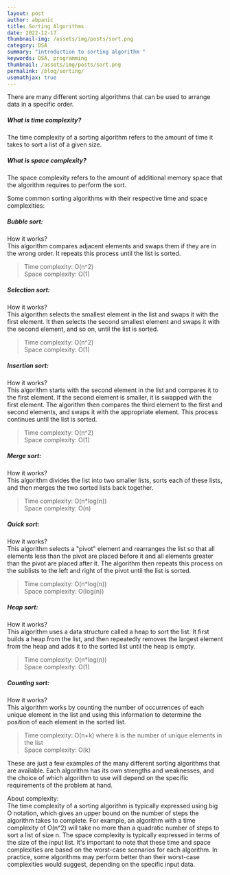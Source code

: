 ```yaml
---
layout: post
author: abpanic
title: Sorting Algorithms
date: 2022-12-17
thumbnail-img: /assets/img/posts/sort.png
category: DSA
summary: "introduction to sorting algorithm "
keywords: DSA, programming
thumbnail: /assets/img/posts/sort.png
permalink: /blog/sorting/
usemathjax: true
---
```

There are many different sorting algorithms that can be used to arrange data in a specific order.

##### What is time complexity?

The time complexity of a sorting algorithm refers to the amount of time it takes to sort a list of a given size.

##### What is space complexity?

The space complexity refers to the amount of additional memory space that the algorithm requires to perform the sort.

Some common sorting algorithms with their respective time and space complexities:

##### Bubble sort:

How it works?\
This algorithm compares adjacent elements and swaps them if they are in the wrong order.
It repeats this process until the list is sorted.

> Time complexity: O(n^2)\
> Space complexity: O(1)

##### Selection sort:

How it works?\
This algorithm selects the smallest element in the list and swaps it with the first element.
It then selects the second smallest element and swaps it with the second element, and so on, until the list is sorted.

> Time complexity: O(n^2)\
> Space complexity: O(1)

##### Insertion sort:

How it works?\
This algorithm starts with the second element in the list and compares it to the first element.
If the second element is smaller, it is swapped with the first element. The algorithm then compares the third element to the first and second elements, and swaps it with the appropriate element. This process continues until the list is sorted.

> Time complexity: O(n^2)\
> Space complexity: O(1)

##### Merge sort:

How it works?\
This algorithm divides the list into two smaller lists, sorts each of these lists, and then merges the two sorted lists back together.

> Time complexity: O(n*log(n))\
> Space complexity: O(n)

##### Quick sort:

How it works?\
This algorithm selects a "pivot" element and rearranges the list so that all elements less than the pivot are placed before it and all elements greater than the pivot are placed after it.
The algorithm then repeats this process on the sublists to the left and right of the pivot until the list is sorted.

> Time complexity: O(n*log(n))\
> Space complexity: O(log(n))

##### Heap sort:

How it works?\
This algorithm uses a data structure called a heap to sort the list.
It first builds a heap from the list, and then repeatedly removes the largest element from the heap and adds it to the sorted list until the heap is empty.

> Time complexity: O(n*log(n))\
> Space complexity: O(1)

##### Counting sort:

How it works?\
This algorithm works by counting the number of occurrences of each unique element in the list and using this information to determine the position of each element in the sorted list.

> Time complexity: O(n+k) where k is the number of unique elements in the list\
> Space complexity: O(k)

These are just a few examples of the many different sorting algorithms that are available. Each algorithm has its own strengths and weaknesses, and the choice of which algorithm to use will depend on the specific requirements of the problem at hand.  

About complexity:\
The time complexity of a sorting algorithm is typically expressed using big O notation, which gives an upper bound on the number of steps the algorithm takes to complete. For example, an algorithm with a time complexity of O(n^2) will take no more than a quadratic number of steps to sort a list of size n. The space complexity is typically expressed in terms of the size of the input list.
It's important to note that these time and space complexities are based on the worst-case scenarios for each algorithm. In practice, some algorithms may perform better than their worst-case complexities would suggest, depending on the specific input data.